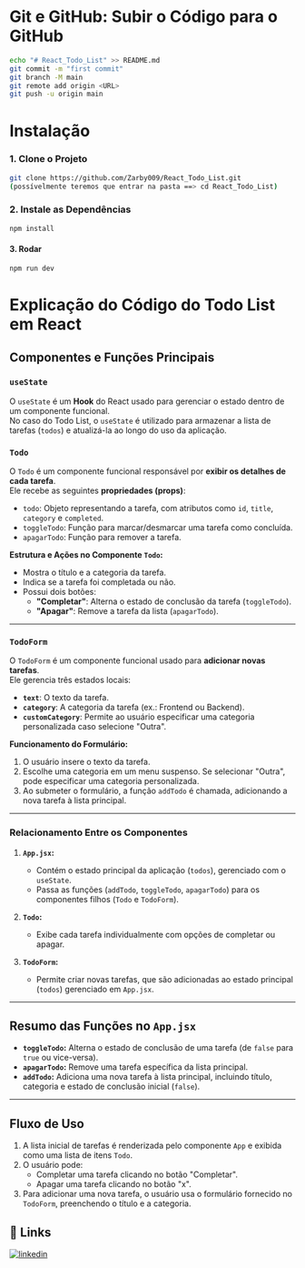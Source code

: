 # Git e GitHub: Subir o Código para o GitHub
```bash
echo "# React_Todo_List" >> README.md
git commit -m "first commit"
git branch -M main
git remote add origin <URL>
git push -u origin main
```

# Instalação
### 1. Clone o Projeto
```bash
git clone https://github.com/Zarby009/React_Todo_List.git
(possívelmente teremos que entrar na pasta ==> cd React_Todo_List)
```
### 2. Instale as Dependências
```bash
npm install

```
#### 3. Rodar 
```bash
npm run dev
```



# Explicação do Código do Todo List em React

## Componentes e Funções Principais

### `useState`
O `useState` é um **Hook** do React usado para gerenciar o estado dentro de um componente funcional.  
No caso do Todo List, o `useState` é utilizado para armazenar a lista de tarefas (`todos`) e atualizá-la ao longo do uso da aplicação.

### `Todo`
O `Todo` é um componente funcional responsável por **exibir os detalhes de cada tarefa**.  
Ele recebe as seguintes **propriedades (props)**:  
- `todo`: Objeto representando a tarefa, com atributos como `id`, `title`, `category` e `completed`.
- `toggleTodo`: Função para marcar/desmarcar uma tarefa como concluída.
- `apagarTodo`: Função para remover a tarefa.

**Estrutura e Ações no Componente `Todo`:**
- Mostra o título e a categoria da tarefa.
- Indica se a tarefa foi completada ou não.
- Possui dois botões:
  - **"Completar"**: Alterna o estado de conclusão da tarefa (`toggleTodo`).
  - **"Apagar"**: Remove a tarefa da lista (`apagarTodo`).

---

### `TodoForm`
O `TodoForm` é um componente funcional usado para **adicionar novas tarefas**.  
Ele gerencia três estados locais:  
- **`text`**: O texto da tarefa.
- **`category`**: A categoria da tarefa (ex.: Frontend ou Backend).
- **`customCategory`**: Permite ao usuário especificar uma categoria personalizada caso selecione "Outra".

**Funcionamento do Formulário:**
1. O usuário insere o texto da tarefa.
2. Escolhe uma categoria em um menu suspenso. Se selecionar "Outra", pode especificar uma categoria personalizada.
3. Ao submeter o formulário, a função `addTodo` é chamada, adicionando a nova tarefa à lista principal.

---

### Relacionamento Entre os Componentes
1. **`App.jsx`:**  
   - Contém o estado principal da aplicação (`todos`), gerenciado com o `useState`.  
   - Passa as funções (`addTodo`, `toggleTodo`, `apagarTodo`) para os componentes filhos (`Todo` e `TodoForm`).

2. **`Todo`:**  
   - Exibe cada tarefa individualmente com opções de completar ou apagar.

3. **`TodoForm`:**  
   - Permite criar novas tarefas, que são adicionadas ao estado principal (`todos`) gerenciado em `App.jsx`.

---

## Resumo das Funções no `App.jsx`

- **`toggleTodo`:** Alterna o estado de conclusão de uma tarefa (de `false` para `true` ou vice-versa).
- **`apagarTodo`:** Remove uma tarefa específica da lista principal.
- **`addTodo`:** Adiciona uma nova tarefa à lista principal, incluindo título, categoria e estado de conclusão inicial (`false`).

---

## Fluxo de Uso

1. A lista inicial de tarefas é renderizada pelo componente `App` e exibida como uma lista de itens `Todo`.
2. O usuário pode:
   - Completar uma tarefa clicando no botão "Completar".
   - Apagar uma tarefa clicando no botão "x".
3. Para adicionar uma nova tarefa, o usuário usa o formulário fornecido no `TodoForm`, preenchendo o título e a categoria.









## 🔗 Links
[![linkedin](https://img.shields.io/badge/linkedin-0A66C2?style=for-the-badge&logo=linkedin&logoColor=white)](https://www.linkedin.com/in/enderson-alves-6999262bb)


